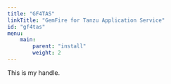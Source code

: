 ```yaml
---
title: "GF4TAS"
linkTitle: "GemFire for Tanzu Application Service"
id: "gf4tas"
menu:
    main:
        parent: "install"
        weight: 2
---
```

This is my handle.
